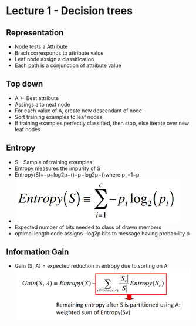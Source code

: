 # Lecture 1 - Decision trees

## Representation

* Node tests a Attribute
* Brach corresponds to attribute value
* Leaf node assign a classification
* Each path is a conjunction of attribute value  

## Top down

* A <- Best attribute
* Assings a to next node
* For each value of A, create new descendant  of node
* Sort training examples to leaf nodes
* If training examples perfectly classified, then stop, else iterate over new leaf nodes

## Entropy

* S - Sample of training examples
* Entropy measures the impurity of S
* Entropy(S)≡−p+log2p+()−p−log2p−()where p_=1−p
* ![entropy equation](images/L1/entropy.png)
* Expected number of bits needed to class of drawn members
* optimal length code assigns –log2p bits to message having probability p

## Information Gain

* Gain (S, A) = expected reduction in entropy due to sorting on A
![alt](images/L1/information_gain.png)


